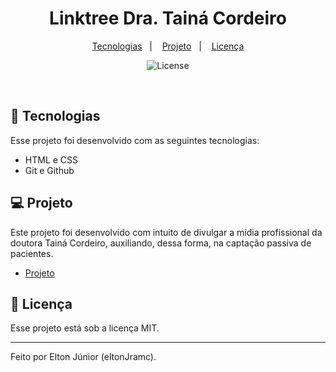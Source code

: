 <h1 align="center">Linktree Dra. Tainá Cordeiro</h1>



<p align="center">
  <a href="#-tecnologias">Tecnologias</a>&nbsp;&nbsp;&nbsp;|&nbsp;&nbsp;&nbsp;
  <a href="#-projeto">Projeto</a>&nbsp;&nbsp;&nbsp;|&nbsp;&nbsp;&nbsp;
  <a href="#memo-licença">Licença</a>
</p>

<p align="center">
  <img alt="License" src="https://img.shields.io/static/v1?label=license&message=MIT&color=49AA26&labelColor=000000">
</p>

<br>

</p>

## 🚀 Tecnologias

Esse projeto foi desenvolvido com as seguintes tecnologias:

- HTML e CSS
- Git e Github

## 💻 Projeto

Este projeto foi desenvolvido com intuito de divulgar a mídia profissional da doutora Tainá Cordeiro, auxiliando, dessa forma, na captação passiva de pacientes.

- <a href="http://bit.ly/3WuGakp" target="_blank">Projeto</a>

## :memo: Licença

Esse projeto está sob a licença MIT.

---

Feito por Elton Júnior (eltonJramc).